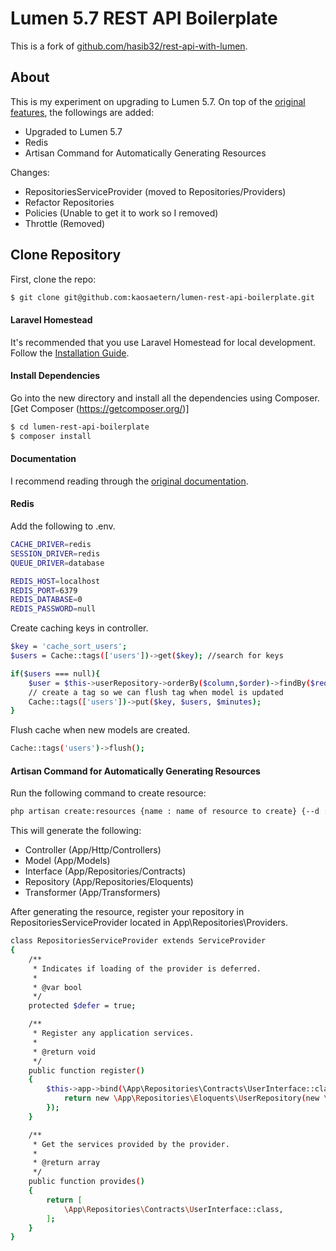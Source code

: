 # Lumen 5.7 REST API Boilerplate

This is a fork of [github.com/hasib32/rest-api-with-lumen](https://github.com/hasib32/rest-api-with-lumen). 

 ## About 
 This is my experiment on upgrading to Lumen 5.7. On top of the [original features](https://github.com/hasib32/rest-api-with-lumen), the followings are added:

- Upgraded to Lumen 5.7
- Redis
- Artisan Command for Automatically Generating Resources

Changes:
- RepositoriesServiceProvider (moved to Repositories/Providers)
- Refactor Repositories
- Policies (Unable to get it to work so I removed)
- Throttle (Removed)

 ## Clone Repository
First, clone the repo:
```bash
$ git clone git@github.com:kaosaetern/lumen-rest-api-boilerplate.git
```

#### Laravel Homestead
It's recommended that you use Laravel Homestead for local development. Follow the [Installation Guide](https://laravel.com/docs/5.7/homestead#installation-and-setup).

#### Install Dependencies

Go into the new directory and install all the dependencies using Composer. [Get Composer (https://getcomposer.org/)]

```bash
$ cd lumen-rest-api-boilerplate
$ composer install
```

#### Documentation

I recommend reading through the [original documentation](https://github.com/hasib32/rest-api-with-lumen).

#### Redis

Add the following to .env.
```bash
CACHE_DRIVER=redis
SESSION_DRIVER=redis
QUEUE_DRIVER=database

REDIS_HOST=localhost
REDIS_PORT=6379
REDIS_DATABASE=0
REDIS_PASSWORD=null
```

Create caching keys in controller.
```bash
$key = 'cache_sort_users';
$users = Cache::tags(['users'])->get($key); //search for keys

if($users === null){
    $user = $this->userRepository->orderBy($column,$order)->findBy($request->all());
    // create a tag so we can flush tag when model is updated
    Cache::tags(['users'])->put($key, $users, $minutes);
}
```

Flush cache when new models are created.

```bash
Cache::tags('users')->flush();
```

#### Artisan Command for Automatically Generating Resources

Run the following command to create resource:

```bash
php artisan create:resources {name : name of resource to create} {--d : be careful using this as it will delete the specified resource}
```
This will generate the following:

- Controller (App/Http/Controllers)
- Model (App/Models)
- Interface (App/Repositories/Contracts)
- Repository (App/Repositories/Eloquents)
- Transformer (App/Transformers)

After generating the resource, register your repository in RepositoriesServiceProvider located in App\Repositories\Providers.

```bash
class RepositoriesServiceProvider extends ServiceProvider
{
    /**
     * Indicates if loading of the provider is deferred.
     *
     * @var bool
     */
    protected $defer = true;

    /**
     * Register any application services.
     *
     * @return void
     */
    public function register()
    {
        $this->app->bind(\App\Repositories\Contracts\UserInterface::class, function (){
            return new \App\Repositories\Eloquents\UserRepository(new \App\Models\User());
        });
    }

    /**
     * Get the services provided by the provider.
     * 
     * @return array
     */
    public function provides()
    {
        return [
            \App\Repositories\Contracts\UserInterface::class,
        ];
    }
}
```